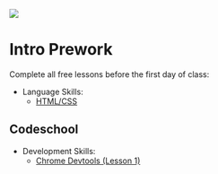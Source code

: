 ![](http://static1.squarespace.com/static/538f3fcde4b05c5fecc7a40e/t/538f48a4e4b00d94e8c253b3/1453396632576/?format=400w)
# Intro Prework

Complete all free lessons before the first day of class:

  * Language Skills:
    * [HTML/CSS](https://www.codecademy.com/learn/web)
## Codeschool
  * Development Skills:
    * [Chrome Devtools (Lesson 1)](https://www.codeschool.com/courses/discover-devtools)
